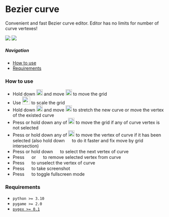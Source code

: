 # Bezier curve

Convenient and fast Bezier curve editor. Editor has no limits for number of curve vertexes!

![](https://github.com/teacondemns/bezier-curve/blob/main/preview/preview-1.png?raw=true)
![](https://github.com/teacondemns/bezier-curve/blob/main/preview/preview-2.png?raw=true)

##### Navigation
- [How to use](#how-to-use)
- [Requirements](#requirements)

### How to use
- Hold down <img src="https://github.com/teacondemns/static.pexty.xyz/blob/main/src/icon/controller/mouse-right.png?raw=true" height="20"/> and move <img src="https://github.com/teacondemns/static.pexty.xyz/blob/main/src/icon/controller/mouse.png?raw=true" height="20"/> to move the grid
- Use <img src="https://github.com/teacondemns/static.pexty.xyz/blob/main/src/icon/controller/mouse-wheel-up-down.png?raw=true" height="25"/> to scale the grid
- Hold down <img src="https://github.com/teacondemns/static.pexty.xyz/blob/main/src/icon/controller/mouse-left.png?raw=true" height="20"/> and move <img src="https://github.com/teacondemns/static.pexty.xyz/blob/main/src/icon/controller/mouse.png?raw=true" height="20"/> to stretch the new curve or move the vertex of the existed curve
- Press or hold down any of <img src="https://github.com/teacondemns/static.pexty.xyz/blob/main/src/icon/controller/arrows.png?raw=true" height="20"/> to move the grid if any of curve vertex is not selected
- Press or hold down any of <img src="https://github.com/teacondemns/static.pexty.xyz/blob/main/src/icon/controller/arrows.png?raw=true" height="20"/> to move the vertex of curve if it has been selected (also hold down <img src="https://github.com/teacondemns/static.pexty.xyz/blob/main/src/icon/controller/ctrl.png?raw=true" height="15"/> to do it faster and fix move by grid intersection)
- Press or hold down <img src="https://github.com/teacondemns/static.pexty.xyz/blob/main/src/icon/controller/tab.png?raw=true" height="15"/> to select the next vertex of curve
- Press <img src="https://github.com/teacondemns/static.pexty.xyz/blob/main/src/icon/controller/backspace.png?raw=true" height="15"/> or <img src="https://github.com/teacondemns/static.pexty.xyz/blob/main/src/icon/controller/del.png?raw=true" height="15"/> to remove selected vertex from curve
- Press <img src="https://github.com/teacondemns/static.pexty.xyz/blob/main/src/icon/controller/esc.png?raw=true" height="15"/> to unselect the vertex of curve
- Press <img src="https://github.com/teacondemns/static.pexty.xyz/blob/main/src/icon/controller/f1.png?raw=true" height="15"/> to take screenshot
- Press <img src="https://github.com/teacondemns/static.pexty.xyz/blob/main/src/icon/controller/f11.png?raw=true" height="15"/> to toggle fullscreen mode

### Requirements
- `python >= 3.10`
- `pygame >= 2.0`
- [`pygex >= 0.1`](https://github.com/teacondemns/pygex)
